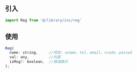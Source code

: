 ## 引入
```javascript
import Reg from '@/library/inc/reg'
```

## 使用
```javascript
Reg(
  name: string,     //项目: uname、tel、email、vcode、passwd
  val: any,         //内容
  isMsg?: boolean,  //错误提示
);
```
